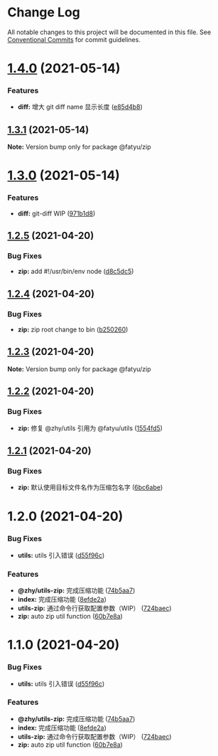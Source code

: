 # Change Log

All notable changes to this project will be documented in this file.
See [Conventional Commits](https://conventionalcommits.org) for commit guidelines.

# [1.4.0](https://github.com/Arima-P/zhy-utils/compare/@fatyu/zip@1.3.1...@fatyu/zip@1.4.0) (2021-05-14)


### Features

* **diff:** 增大 git diff name 显示长度 ([e85d4b8](https://github.com/Arima-P/zhy-utils/commit/e85d4b8e4e46aadc6c33e4055b36214138be6d44))





## [1.3.1](https://github.com/Arima-P/zhy-utils/compare/@fatyu/zip@1.3.0...@fatyu/zip@1.3.1) (2021-05-14)

**Note:** Version bump only for package @fatyu/zip





# [1.3.0](https://github.com/Arima-P/zhy-utils/compare/@fatyu/zip@1.2.5...@fatyu/zip@1.3.0) (2021-05-14)


### Features

* **diff:** git-diff WIP ([971b1d8](https://github.com/Arima-P/zhy-utils/commit/971b1d821e32a6ad7770e77e653d96a12dc8641e))





## [1.2.5](https://github.com/Arima-P/zhy-utils/compare/@fatyu/zip@1.2.4...@fatyu/zip@1.2.5) (2021-04-20)


### Bug Fixes

* **zip:** add #!/usr/bin/env node ([d8c5dc5](https://github.com/Arima-P/zhy-utils/commit/d8c5dc5f25f282cab639dc247e874a5dec7dff8d))





## [1.2.4](https://github.com/Arima-P/zhy-utils/compare/@fatyu/zip@1.2.3...@fatyu/zip@1.2.4) (2021-04-20)


### Bug Fixes

* **zip:** zip root change to bin ([b250260](https://github.com/Arima-P/zhy-utils/commit/b250260b874f53c289e57299077021b88bbf89e9))





## [1.2.3](https://github.com/Arima-P/zhy-utils/compare/@fatyu/zip@1.2.2...@fatyu/zip@1.2.3) (2021-04-20)

**Note:** Version bump only for package @fatyu/zip





## [1.2.2](https://github.com/Arima-P/zhy-utils/compare/@fatyu/zip@1.2.1...@fatyu/zip@1.2.2) (2021-04-20)


### Bug Fixes

* **zip:** 修复 @zhy/utils 引用为 @fatyu/utils ([1554fd5](https://github.com/Arima-P/zhy-utils/commit/1554fd53f14557b2bd54b284b221e4af2a7acf64))





## [1.2.1](https://github.com/Arima-P/zhy-utils/compare/@fatyu/zip@1.2.0...@fatyu/zip@1.2.1) (2021-04-20)


### Bug Fixes

* **zip:** 默认使用目标文件名作为压缩包名字 ([6bc6abe](https://github.com/Arima-P/zhy-utils/commit/6bc6abeb77a61f622d9f7eaa99cb6c21bd46d50c))





# 1.2.0 (2021-04-20)


### Bug Fixes

* **utils:** utils 引入错误 ([d55f96c](https://github.com/Arima-P/zhy-utils/commit/d55f96cc2b0994ff4d0d91931d89d4270109e5d1))


### Features

* **@zhy/utils-zip:** 完成压缩功能 ([74b5aa7](https://github.com/Arima-P/zhy-utils/commit/74b5aa79e7f9891d38a898efc5b6cac6d93d9349))
* **index:** 完成压缩功能 ([8efde2a](https://github.com/Arima-P/zhy-utils/commit/8efde2a104ab4f6d63597f9f8dfdc78e34b72393))
* **utils-zip:** 通过命令行获取配置参数（WIP） ([724baec](https://github.com/Arima-P/zhy-utils/commit/724baecd8cc4a203fa424a3895176c9012c53a81))
* **zip:** auto zip util function ([60b7e8a](https://github.com/Arima-P/zhy-utils/commit/60b7e8a141341232f04b5285a935bd8ca702bee4))





# 1.1.0 (2021-04-20)


### Bug Fixes

* **utils:** utils 引入错误 ([d55f96c](https://github.com/Arima-P/zhy-utils/commit/d55f96cc2b0994ff4d0d91931d89d4270109e5d1))


### Features

* **@zhy/utils-zip:** 完成压缩功能 ([74b5aa7](https://github.com/Arima-P/zhy-utils/commit/74b5aa79e7f9891d38a898efc5b6cac6d93d9349))
* **index:** 完成压缩功能 ([8efde2a](https://github.com/Arima-P/zhy-utils/commit/8efde2a104ab4f6d63597f9f8dfdc78e34b72393))
* **utils-zip:** 通过命令行获取配置参数（WIP） ([724baec](https://github.com/Arima-P/zhy-utils/commit/724baecd8cc4a203fa424a3895176c9012c53a81))
* **zip:** auto zip util function ([60b7e8a](https://github.com/Arima-P/zhy-utils/commit/60b7e8a141341232f04b5285a935bd8ca702bee4))
